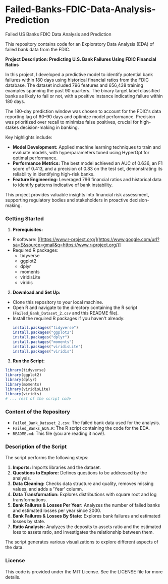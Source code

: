 # Failed-Banks-FDIC-Data-Analysis-Prediction
Failed US Banks FDIC Data Analysis and Prediction


This repository contains code for an Exploratory Data Analysis (EDA) of failed bank data from the FDIC.

**Project Description: Predicting U.S. Bank Failures Using FDIC Financial Ratios**  

In this project, I developed a predictive model to identify potential bank failures within 180 days using historical financial ratios from the FDIC database. The dataset included 796 features and 656,438 training examples spanning the past 90 quarters. The binary target label classified banks as likely to fail or not, with a positive instance indicating failure within 180 days.  

The 180-day prediction window was chosen to account for the FDIC's data reporting lag of 60–90 days and optimize model performance. Precision was prioritized over recall to minimize false positives, crucial for high-stakes decision-making in banking.  

Key highlights include:  
- **Model Development:** Applied machine learning techniques to train and evaluate models, with hyperparameters tuned using HyperOpt for optimal performance.  
- **Performance Metrics:** The best model achieved an AUC of 0.636, an F1 score of 0.413, and a precision of 0.83 on the test set, demonstrating its reliability in identifying high-risk banks.  
- **Feature Engineering:** Leveraged 796 financial ratios and historical data to identify patterns indicative of bank instability.  

This project provides valuable insights into financial risk assessment, supporting regulatory bodies and stakeholders in proactive decision-making.

### Getting Started

1.  **Prerequisites:**

<!-- end list -->

  - R software: [[https://www.r-project.org/](https://www.google.com/url?sa=E&source=gmail&q=https://www.r-project.org/)]
  - Required R packages:
      - tidyverse
      - ggplot2
      - dplyr
      - moments
      - viridisLite
      - viridis

<!-- end list -->

2.  **Download and Set Up:**

<!-- end list -->

  - Clone this repository to your local machine.
  - Open R and navigate to the directory containing the R script (`Failed_Bank_Dataset_2.csv` and this README file).
  - Install the required R packages if you haven't already:
    ```r
    install.packages("tidyverse")
    install.packages("ggplot2")
    install.packages("dplyr")
    install.packages("moments")
    install.packages("viridisLite")
    install.packages("viridis")
    ```

<!-- end list -->

3.  **Run the Script:**

<!-- end list -->

```r
library(tidyverse)
library(ggplot2)
library(dplyr)
library(moments)
library(viridisLite)
library(viridis)
# ... rest of the script code
```

### Content of the Repository

  - `Failed_Bank_Dataset_2.csv`: The failed bank data used for the analysis.
  - `Failed_Banks_EDA.R`: The R script containing the code for the EDA.
  - `README.md`: This file (you are reading it now\!).

### Description of the Script

The script performs the following steps:

1.  **Imports:** Imports libraries and the dataset.
2.  **Questions to Explore:** Defines questions to be addressed by the analysis.
3.  **Data Cleaning:** Checks data structure and quality, removes missing values, and adds a 'Year' column.
4.  **Data Transformation:** Explores distributions with square root and log transformations.
5.  **Bank Failures & Losses Per Year:** Analyzes the number of failed banks and estimated losses per year since 2000.
6.  **Bank Failures & Losses By State:** Explores  bank failures and estimated losses by state.
7.  **Ratio Analysis:** Analyzes the deposits to assets ratio and the estimated loss to assets ratio, and investigates the relationship between them.

The script generates various visualizations to explore different aspects of the data.

### License

This code is provided under the MIT License. See the LICENSE file for more details.
